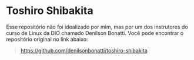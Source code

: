 # Toshiro Shibakita
Esse repositório não foi idealizado por mim, mas por um dos instrutores do curso de Linux da DIO chamado Denilson Bonatti. Você pode encontrar o repositório original no link abaixo:
> https://github.com/denilsonbonatti/toshiro-shibakita
